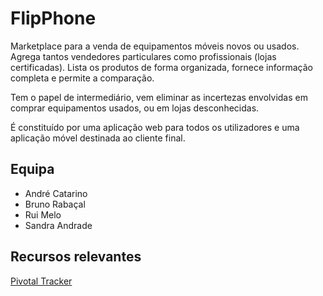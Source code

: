 # FlipPhone

Marketplace para a venda de equipamentos móveis novos ou usados. 
Agrega tantos vendedores particulares como profissionais (lojas certificadas). 
Lista os produtos de forma organizada, fornece informação completa e permite a comparação.  

Tem o papel de intermediário, vem eliminar as incertezas envolvidas em comprar equipamentos usados, ou em lojas desconhecidas.

É constituído por uma aplicação web para todos os utilizadores e uma aplicação móvel destinada ao cliente final.

## Equipa
- André Catarino
- Bruno Rabaçal
- Rui Melo
- Sandra Andrade

## Recursos relevantes
[Pivotal Tracker](https://www.pivotaltracker.com/n/projects/2448184)
